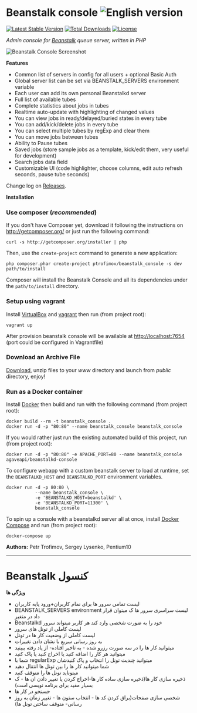 # Beanstalk console ![English version](http://upload.wikimedia.org/wikipedia/en/thumb/a/ae/Flag_of_the_United_Kingdom.svg/22px-Flag_of_the_United_Kingdom.svg.png)

[![Latest Stable Version](https://poser.pugx.org/ptrofimov/beanstalk_console/v/stable.png)](https://packagist.org/packages/ptrofimov/beanstalk_console) [![Total Downloads](https://poser.pugx.org/ptrofimov/beanstalk_console/downloads.png)](https://packagist.org/packages/ptrofimov/beanstalk_console) [![License](https://poser.pugx.org/ptrofimov/beanstalk_console/license.png)](https://packagist.org/packages/ptrofimov/beanstalk_console)

*Admin console for [Beanstalk](http://kr.github.com/beanstalkd) queue server, written in PHP*

![Beanstalk Console Screenshot](https://raw.github.com/ptrofimov/beanstalk_console/master/cover/btconsole.png)

**Features**

- Common list of servers in config for all users + optional Basic Auth
- Global server list can be set via BEANSTALK_SERVERS environment variable
- Each user can add its own personal Beanstalkd server
- Full list of available tubes
- Complete statistics about jobs in tubes
- Realtime auto-update with highlighting of changed values
- You can view jobs in ready/delayed/buried states in every tube
- You can add/kick/delete jobs in every tube
- You can select multiple tubes by regExp and clear them
- You can move jobs between tubes
- Ability to Pause tubes
- Saved jobs (store sample jobs as a template, kick/edit them, very useful for development)
- Search jobs data field
- Customizable UI (code highlighter, choose columns, edit auto refresh seconds, pause tube seconds)

Change log on [Releases](https://github.com/ptrofimov/beanstalk_console/releases).

**Installation**

### Use composer (*recommended*)

If you don't have Composer yet, download it following the instructions on http://getcomposer.org/ or just run the following command:

    curl -s http://getcomposer.org/installer | php

Then, use the `create-project` command to generate a new application:

    php composer.phar create-project ptrofimov/beanstalk_console -s dev path/to/install

Composer will install the Beanstalk Console and all its dependencies under the `path/to/install` directory.

### Setup using vagrant

Install [VirtualBox](https://www.virtualbox.org/wiki/Downloads) and [vagrant](http://www.vagrantup.com/downloads.html) then run (from project root):

    vagrant up

After provision beanstalk console will be available at [http://localhost:7654](http://localhost:7654) (port could be configured in Vagrantfile)

### Download an Archive File

[Download](https://github.com/ptrofimov/beanstalk_console/archive/master.zip), unzip files to your *www* directory and launch from *public* directory, enjoy!

### Run as a Docker container

Install [Docker](https://docs.docker.com/installation/) then build and run with the following command (from project root):

    docker build --rm -t beanstalk_console .
    docker run -d -p "80:80" --name beanstalk_console beanstalk_console

If you would rather just run the existing automated build of this project, run (from project root):

    docker run -d -p "80:80" -e APACHE_PORT=80 --name beanstalk_console agaveapi/beanstalkd-console

To configure webapp with a custom beanstalk server to load at runtime, set the `BEANSTALKD_HOST` and `BEANSTALKD_PORT` environment variables.

    docker run -d -p 80:80 \
               --name beanstalk_console \
               -e 'BEANSTALKD_HOST=beanstalkd' \
               -e 'BEANSTALKD_PORT=11300' \
               beanstalk_console

To spin up a console with a beanstalkd server all at once, install [Docker Compose](https://docs.docker.com/compose/) and run (from project root):

    docker-compose up

**Authors:** Petr Trofimov, Sergey Lysenko, Pentium10

--------------------------------------------------

# Beanstalk کنسول 


**ویژگی ها**

- لیست تمامی سرور ها برای نمام کاربران+ورود پایه کاربران
-  BEANSTALK_SERVERS environment لیست سراسری سرور ها ک میتوان قرار داد در متغیر 
-  Beanstalkd خود را به ضورت شخصی وارد کند هر کاربر میتواند سرور 
- لیست کاملی از تونل های سرور 
- لیست کاملی از وضعیت کار ها در تونل
- به روز رسانی سریع با نشان دادن تغییرات
- میتوانید کار ها را در سه صورت رزرو شده - به تاخیر افتاده- از یاد رفته ببینید
- میتوانید هر کار را اضاقه کنید یا اخراج کنید یا پاک کنید
- شما با regularExp میتوانید چندیت تونل را انتخاب و پاک کنیدشان
- شما میتوانید کار ها را بین تونل ها انتقال دهید
- میتوناید تونل ها را متوقف کنید
- ذخیره سازی کار ها(ذخیره سازی ساده کار ها-اخراج کردن یا تغییر دادن ان ها - ک بسیار مفید برای برنامه نویسی است)
- جستجو در کار ها
- شخصی سازی صفحات(براق کردن کد ها - انتخاب ستون ها - تغییر زمان به روز رسانی- متوقف ساختن تونل ها)
